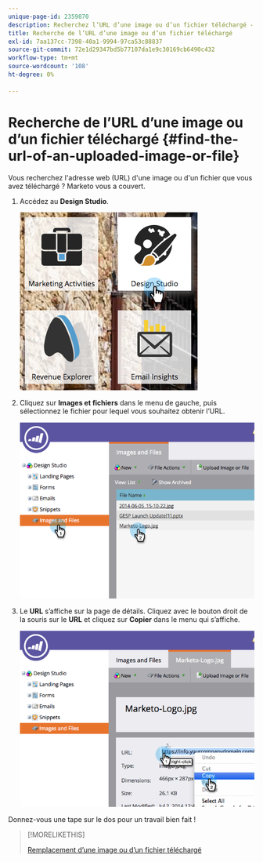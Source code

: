 ```yaml
---
unique-page-id: 2359870
description: Recherchez l’URL d’une image ou d’un fichier téléchargé - Documents Marketo - Documentation du produit
title: Recherche de l’URL d’une image ou d’un fichier téléchargé
exl-id: 7aa137cc-7398-40a1-9994-97ca53c88837
source-git-commit: 72e1d29347bd5b77107da1e9c30169cb6490c432
workflow-type: tm+mt
source-wordcount: '108'
ht-degree: 0%

---
```


# Recherche de l’URL d’une image ou d’un fichier téléchargé {#find-the-url-of-an-uploaded-image-or-file}

Vous recherchez l&#39;adresse web (URL) d&#39;une image ou d&#39;un fichier que vous avez téléchargé ? Marketo vous a couvert.

1. Accédez au **Design Studio**.

   ![](assets/designstudio-4.png)

1. Cliquez sur **Images et fichiers** dans le menu de gauche, puis sélectionnez le fichier pour lequel vous souhaitez obtenir l’URL.

   ![](assets/image2014-9-25-14-3a47-3a53.png)

1. Le **URL** s’affiche sur la page de détails. Cliquez avec le bouton droit de la souris sur le **URL** et cliquez sur **Copier** dans le menu qui s’affiche.

   ![](assets/image2014-9-25-14-3a48-3a16.png)

Donnez-vous une tape sur le dos pour un travail bien fait !

>[!MORELIKETHIS]
>
>[Remplacement d’une image ou d’un fichier téléchargé](/help/marketo/product-docs/demand-generation/images-and-files/replace-an-uploaded-image-or-file.md)
